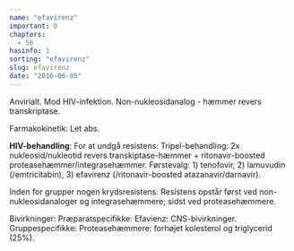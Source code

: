 ```yaml
---
name: "efavirenz"
important: 0
chapters:  
  - 56
hasinfo: 1
sorting: "efavirenz"
slug: efavirenz
date: "2016-06-05"
---
```


Anvirialt. Mod HIV-infektion. Non-nukleosidanalog - hæmmer revers transkriptase.

Farmakokinetik: Let abs.

<b>HIV-behandling</b>: For at undgå resistens: Tripel-behandling: 2x nukleosid/nukleotid revers transkiptase-hæmmer +  ritonavir-boosted proteasehæmmer/integrasehæmmer. Førstevalg: 1) tenofovir, 2) lamuvudin (/emtricitabin), 3) efavirenz (/ritonavir-boosted atazanavir/darnavir).

Inden for grupper nogen krydsresistens. Resistens opstår først ved non-nukleosidanaloger og integrasehæmmere; sidst ved proteasehæmmere.

Bivirkninger: Præparatspecifikke: Efavienz: CNS-bivirkninger. Gruppespecifikke: Proteasehæmmere: forhøjet kolesterol og triglycerid (25%).
